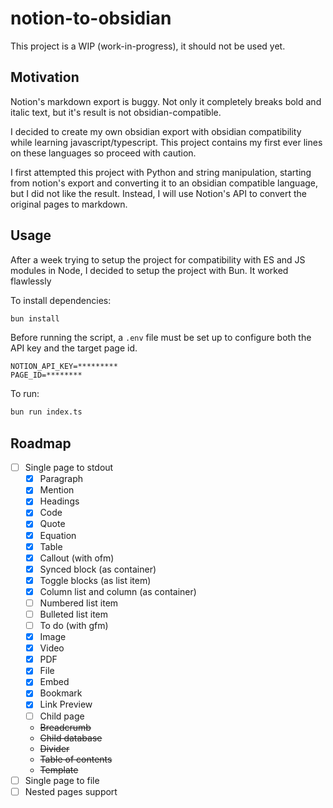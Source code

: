 # notion-to-obsidian

This project is a WIP (work-in-progress), it should not be used yet.

## Motivation

Notion's markdown export is buggy. Not only it completely breaks bold and italic text, but it's result is not obsidian-compatible.

I decided to create my own obsidian export with obsidian compatibility while learning javascript/typescript. This project contains my first ever lines on these languages so proceed with caution.

I first attempted this project with Python and string manipulation, starting from notion's export and converting it to an obsidian compatible language, but I did not like the result. Instead, I will use Notion's API to convert the original pages to markdown.

## Usage

After a week trying to setup the project for compatibility with ES and JS modules in Node, I decided to setup the project with Bun. It worked flawlessly

To install dependencies:

```bash
bun install
```

Before running the script, a `.env` file must be set up to configure both the API key and the target page id.

```.env
NOTION_API_KEY=*********
PAGE_ID=********
```

To run:

```bash
bun run index.ts
```

## Roadmap

- [ ] Single page to stdout
    - [x] Paragraph
    - [x] Mention
    - [x] Headings
    - [x] Code
    - [x] Quote
    - [x] Equation
    - [x] Table
    - [x] Callout (with ofm)
    - [x] Synced block (as container)
    - [x] Toggle blocks (as list item)
    - [x] Column list and column (as container)
    - [ ] Numbered list item
    - [ ] Bulleted list item
    - [ ] To do (with gfm)
    - [x] Image
    - [x] Video
    - [x] PDF
    - [x] File
    - [x] Embed
    - [x] Bookmark
    - [x] Link Preview
    - [ ] Child page
    - ~~Breadcrumb~~
    - ~~Child database~~
    - ~~Divider~~
    - ~~Table of contents~~
    - ~~Template~~
- [ ] Single page to file
- [ ] Nested pages support
